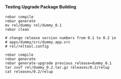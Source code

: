 #### Testing Upgrade Package Building

    rebar compile
    rebar generate
    mv rel/dummy rel/dummy_0.1
    rebar clean

    # change release version numbers from 0.1 to 0.2 in
    # apps/dummy/src/dummy.app.src
    # rel/reltool.config

    rebar compile
    rebar generate
    rebar generate-upgrade previous_release=dummy_0.1
    tar zxvf rel/dummy_0.2.tar.gz releases/0.2/relup
    cat releases/0.2/relup
